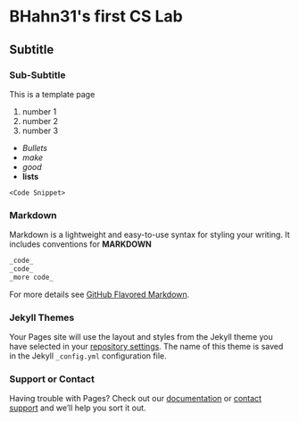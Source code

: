 # BHahn31's first CS Lab
## Subtitle
### Sub-Subtitle
This is a template page

1. number 1
2. number 2
3. number 3

- _Bullets_
- _make_
- _good_
- **lists**

`<Code Snippet>`

### Markdown

Markdown is a lightweight and easy-to-use syntax for styling your writing. It includes conventions for
**MARKDOWN**

```Markdown Text
_code_
_code_
_more code_
```

For more details see [GitHub Flavored Markdown](https://guides.github.com/features/mastering-markdown/).

### Jekyll Themes

Your Pages site will use the layout and styles from the Jekyll theme you have selected in your [repository settings](https://github.com/kalutes/CS193_Fall18_Lab1/settings). The name of this theme is saved in the Jekyll `_config.yml` configuration file.

### Support or Contact

Having trouble with Pages? Check out our [documentation](https://help.github.com/categories/github-pages-basics/) or [contact support](https://github.com/contact) and we’ll help you sort it out.
